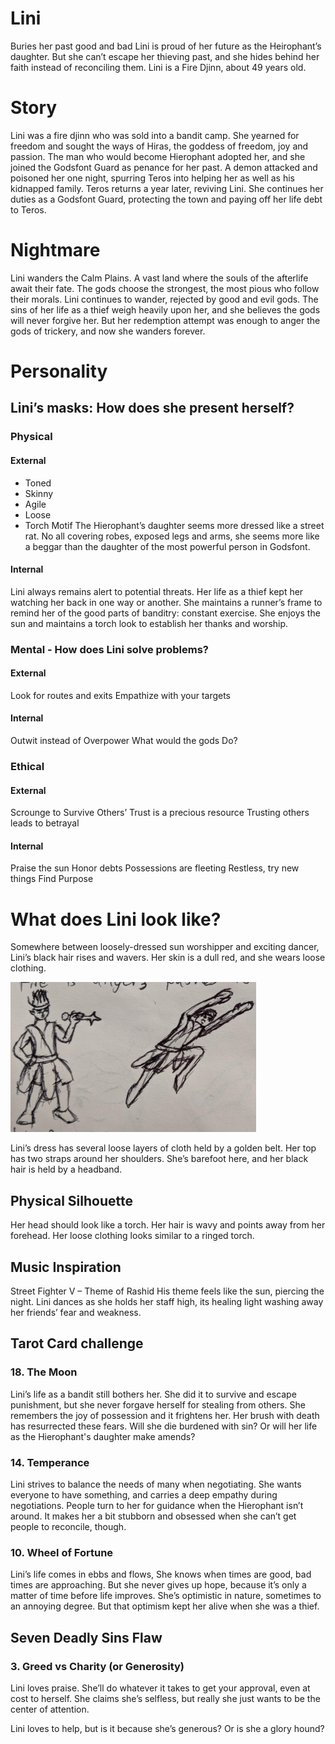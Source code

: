 # Lini
Buries her past good and bad
Lini is proud of her future as the Heirophant’s daughter. But she can’t escape her thieving past, and she hides behind her faith instead of reconciling them.
Lini is a Fire Djinn, about 49 years old.
# Story
Lini was a fire djinn who was sold into a bandit camp. She yearned for freedom and sought the ways of Hiras, the goddess of freedom, joy and passion. The man who would become Hierophant adopted her, and she joined the Godsfont Guard as penance for her past. A demon attacked and poisoned her one night, spurring Teros into helping her as well as his kidnapped family.
Teros returns a year later, reviving Lini. She continues her duties as a Godsfont Guard, protecting the town and paying off her life debt to Teros.
# Nightmare
Lini wanders the Calm Plains. A vast land where the souls of the afterlife await their fate. The gods choose the strongest, the most pious who follow their morals. Lini continues to wander, rejected by good and evil gods. The sins of her life as a thief weigh heavily upon her, and she believes the gods will never forgive her. But her redemption attempt was enough to anger the gods of trickery, and now she wanders forever.

# Personality
## Lini’s masks: How does she present herself?
### Physical
#### External
- Toned
- Skinny
- Agile
- Loose
- Torch Motif
The Hierophant’s daughter seems more dressed like a street rat. No all covering robes, exposed legs and arms, she seems more like a beggar than the daughter of the most powerful person in Godsfont.
#### Internal
Lini always remains alert to potential threats. Her life as a thief kept her watching her back in one way or another. She maintains a runner’s frame to remind her of the good parts of banditry: constant exercise. She enjoys the sun and maintains a torch look to establish her thanks and worship.

### Mental - How does Lini solve problems?
#### External
Look for routes and exits
Empathize with your targets
#### Internal
Outwit instead of Overpower
What would the gods Do?
### Ethical
#### External
Scrounge to Survive
Others’ Trust is a precious resource
Trusting others leads to betrayal
#### Internal
Praise the sun
Honor debts
Possessions are fleeting
Restless, try new things
Find Purpose

# What does Lini look like?
Somewhere between loosely-dressed sun worshipper and exciting dancer, Lini’s black hair rises and wavers. Her skin is a dull red, and she wears loose clothing.

![Lini wearing white rags against her brick red skin and grey hair](liniSketch.png)

Lini’s dress has several loose layers of cloth held by a golden belt. Her top has two straps around her shoulders. She’s barefoot here, and her black hair is held by a headband.

## Physical Silhouette
Her head should look like a torch. Her hair is wavy and points away from her forehead. Her loose clothing looks similar to a ringed torch.

## Music Inspiration
Street Fighter V – Theme of Rashid
His theme feels like the sun, piercing the night. Lini dances as she holds her staff high, its healing light washing away her friends’ fear and weakness.

## Tarot Card challenge
### 18. The Moon
Lini’s life as a bandit still bothers her. She did it to survive and escape punishment, but she never forgave herself for stealing from others. She remembers the joy of possession and it frightens her. Her brush with death has resurrected these fears. Will she die burdened with sin? Or will her life as the Hierophant's daughter make amends?
### 14. Temperance
Lini strives to balance the needs of many when negotiating. She wants everyone to have something, and carries a deep empathy during negotiations. People turn to her for guidance when the Hierophant isn’t around. It makes her a bit stubborn and obsessed when she can’t get people to reconcile, though.
### 10. Wheel of Fortune
Lini’s life comes in ebbs and flows, She knows when times are good, bad times are approaching. But she never gives up hope, because it’s only a matter of time before life improves. She’s optimistic in nature, sometimes to an annoying degree. But that optimism kept her alive when she was a thief.
## Seven Deadly Sins Flaw
### 3. Greed vs Charity (or Generosity)
Lini loves praise. She’ll do whatever it takes to get your approval, even at cost to herself. She claims she’s selfless, but really she just wants to be the center of attention.

Lini loves to help, but is it because she’s generous? Or is she a glory hound?

